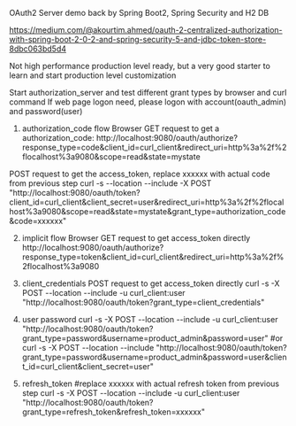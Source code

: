 OAuth2 Server demo back by Spring Boot2, Spring Security and H2 DB

https://medium.com/@akourtim.ahmed/oauth-2-centralized-authorization-with-spring-boot-2-0-2-and-spring-security-5-and-jdbc-token-store-8dbc063bd5d4

Not high performance production level ready, but a very good starter to learn and start production level customization


Start authorization_server and test different grant types by browser and curl command
If web page logon need, please logon with account(oauth_admin) and password(user)

1. authorization_code flow
Browser GET request to get a authorization_code:
http://localhost:9080/oauth/authorize?response_type=code&client_id=curl_client&redirect_uri=http%3a%2f%2flocalhost%3a9080&scope=read&state=mystate

POST request to get the access_token, replace xxxxxx with actual code from previous step
curl -s --location --include -X POST "http://localhost:9080/oauth/token?client_id=curl_client&client_secret=user&redirect_uri=http%3a%2f%2flocalhost%3a9080&scope=read&state=mystate&grant_type=authorization_code&code=xxxxxx"

2. implicit flow
Browser GET request to get access_token directly
http://localhost:9080/oauth/authorize?response_type=token&client_id=curl_client&redirect_uri=http%3a%2f%2flocalhost%3a9080

3. client_credentials
POST request to get access_token directly
curl -s -X POST --location --include -u curl_client:user "http://localhost:9080/oauth/token?grant_type=client_credentials"


4. user password
curl -s -X POST --location --include -u curl_client:user "http://localhost:9080/oauth/token?grant_type=password&username=product_admin&password=user"
#or
curl -s -X POST --location --include "http://localhost:9080/oauth/token?grant_type=password&username=product_admin&password=user&client_id=curl_client&client_secret=user"


5. refresh_token
#replace xxxxxx with actual refresh token from previous step
curl -s -X POST --location --include -u curl_client:user "http://localhost:9080/oauth/token?grant_type=refresh_token&refresh_token=xxxxxx"
